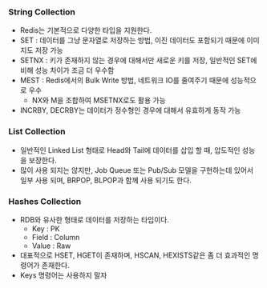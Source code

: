 ### String Collection
* Redis는 기본적으로 다양한 타입을 지원한다. 
* SET : 데이터를 그냥 문자열로 저장하는 방법, 이진 데이터도 포함되기 때문에 이미지도 저장 가능 
* SETNX : 키가 존재하지 않는 경우에 대해서만 새로운 키를 저장, 일반적인 SET에 비해 성능 차이가 조금 더 우수함 
* MEST : Redis에서의 Bulk Write 방법, 네트워크 IO를 줄여주기 때문에 성능적으로 우수 
  * NX와 M을 조합하여 MSETNX로도 활용 가능  
* INCRBY, DECRBY는 데이터가 정수형인 경우에 대해서 유효하게 동작 가능

### List Collection
* 일반적인 Linked List 형태로 Head와 Tail에 데이터를 삽입 할 때, 압도적인 성능을 보장한다. 
* 많이 사용 되지는 않지만, Job Queue 또는 Pub/Sub 모델을 구현하는데 있어서 일부 사용 되며, BRPOP, BLPOP과 함께 사용 되기도 한다.

### Hashes Collection
* RDB와 유사한 형태로 데이터를 저장하는 타입이다. 
  * Key : PK 
  * Field : Column 
  * Value : Raw
* 대표적으로 HSET, HGET이 존재하며, HSCAN, HEXISTS같은 좀 더 효과적인 명령어가 존재한다.
* Keys 명령어는 사용하지 말자
